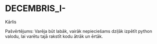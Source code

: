 # DECEMBRIS_I-
Kārlis

Pašvērtējums: Varēja būt labāk, vairāk nepieciešams dziļāk izpētīt python valodu, lai varētu tajā rakstīt kodu ātrāk un ērtāk.

